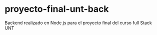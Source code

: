 # proyecto-final-unt-back
Backend realizado en Node.js para el proyecto final del curso full Stack UNT
